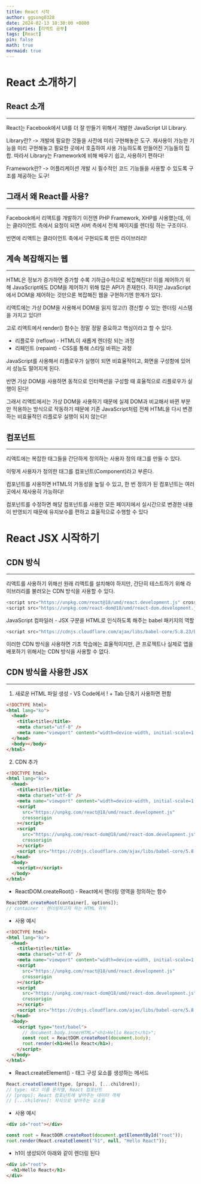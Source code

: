 ```yaml
---
title: React 시작
author: ggsong0328
date: 2024-02-13 10:30:00 +0800
categories: [리엑트 공부]
tags: [React]
pin: false
math: true
mermaid: true
---
```


# React 소개하기

## React 소개

---

React는 Facebook에서 UI를 더 잘 만들기 위해서 개발한 JavaScript UI Library.

Library란? -> 개발에 필요한 것들을 사전에 미리 구현해놓은 도구. 재사용이 가능한 기능을 미리 구현해놓고 필요한 곳에서 호출하여 사용 가능하도록 만들어진 기능들의 집합. 따라서 Library는 Framework에 비해 배우기 쉽고, 사용하기 편하다!

Framework란? -> 어플리케이션 개발 시 필수적인 코드 기능들을 사용할 수 있도록 구조를 제공하는 도구!

## 그래서 왜 React를 사용?

---

Facebook에서 리액트를 개발하기 이전엔 PHP Framework, XHP를 사용했는데, 이는 클라이언트 측에서 요청이 되면 서버 측에서 전체 페이지를 렌더링 하는 구조이다.

반면에 리액트는 클라이언트 축에서 구현되도록 만든 라이브러리!

## 계속 복잡해지는 웹

---

HTML은 정보가 증가하면 증가할 수록 기하급수적으로 복잡해진다! 이를 제어하기 위해 JavaScript에도 DOM을 제어하기 위해 많은 API가 존재한다. 하지만 JavaScript에서 DOM을 제어하는 것만으론 복잡해진 웹을 구현하기엔 한계가 있다.

리액트에는 가상 DOM을 사용해서 DOM을 읽지 않고(!) 갱신할 수 있는 렌더링 시스템을 가지고 있다!!

고로 리액트에서 render() 함수는 정말 정말 중요하고 핵심이라고 할 수 있다.

- 리플로우 (reflow) - HTML이 새롭게 렌더링 되는 과정
- 리페인트 (repaint) - CSS를 통해 스타일 바뀌는 과정

JavaScript를 사용해서 리플로우가 실행이 되면 비효율적이고, 화면을 구성함에 있어서 성능도 떨어지게 된다.

반면 가상 DOM을 사용하면 동적으로 인터랙션을 구성할 때 효율적으로 리플로우가 실행이 된다!

그래서 리액트에서는 가상 DOM을 사용하기 때문에 실제 DOM과 비교해서 바뀐 부분만 적용하는 방식으로 작동하기 때문에 기존 JavaScript처럼 전체 HTML을 다시 변경하는 비효율적인 리플로우 실행이 되지 않는다!

## 컴포넌트

---

리액트에는 복잡한 태그들을 간단하게 정의하는 사용자 정의 태그를 만들 수 있다.

이렇게 사용자가 정의한 태그를 컴포넌트(Component)라고 부른다.

컴포넌트를 사용하면 HTML의 가동성을 높일 수 있고, 한 번 정의가 된 컴포넌트는 여러 곳에서 재사용히 가능하다!

컴포넌트를 수정하면 해당 컴포넌트를 사용한 모든 페이지에서 실시간으로 변경한 내용이 반영되기 때문에 유지보수를 편하고 효율적으로 수행할 수 있다

# React JSX 시작하기

## CDN 방식

---

리액트를 사용하기 위해선 원래 리액트를 설치해야 하지만, 간단히 테스트하기 위해 라이브러리를 불러오는 CDN 방식을 사용할 수 있다.

```javascript
<script src="https://unpkg.com/react@18/umd/react.development.js" crossorigin></script>
<script src="https://unpkg.com/react-dom@18/umd/react-dom.development.js" crossorigin></script>
```

JavaScript 컴파일러 - JSX 구문을 HTML로 인식하도록 해주는 babel 패키지의 역할

```javascript
<script src="https://cdnjs.cloudflare.com/ajax/libs/babel-core/5.8.23/browser.min.js"></script>
```

이러한 CDN 방식을 사용하면 기초 학습에는 효율적이지만, 큰 프로젝트나 실제로 앱을 배포하기 위해서는 CDN 방식을 사용할 수 없다.

## CDN 방식을 사용한 JSX

---

1. 새로운 HTML 파일 생성 - VS Code에서 ! + Tab 단축기 사용하면 편함

```html
<!DOCTYPE html>
<html lang="ko">
  <head>
    <title>title</title>
    <meta charset="utf-8" />
    <meta name="viewport" content="width=device-width, initial-scale=1.0" />
  </head>
  <body></body>
</html>
```

2. CDN 추가

```html
<!DOCTYPE html>
<html lang="ko">
  <head>
    <title>title</title>
    <meta charset="utf-8" />
    <meta name="viewport" content="width=device-width, initial-scale=1.0" />
    <script
      src="https://unpkg.com/react@18/umd/react.development.js"
      crossorigin
    ></script>
    <script
      src="https://unpkg.com/react-dom@18/umd/react-dom.development.js"
      crossorigin
    ></script>
    <script src="https://cdnjs.cloudflare.com/ajax/libs/babel-core/5.8.23/browser.min.js"></script>
  </head>
  <body>
    <script></script>
  </body>
</html>
```

- ReactDOM.createRoot() - React에서 랜더링 영역을 정의하는 함수

```javascript
ReactDOM.createRoot(container[, options]);
// container : 렌더링하고자 하는 HTML 위치
```

- 사용 예시

```html
<!DOCTYPE html>
<html lang="ko">
  <head>
    <title>title</title>
    <meta charset="utf-8" />
    <meta name="viewport" content="width=device-width, initial-scale=1.0" />
    <script
      src="https://unpkg.com/react@18/umd/react.development.js"
      crossorigin
    ></script>
    <script
      src="https://unpkg.com/react-dom@18/umd/react-dom.development.js"
      crossorigin
    ></script>
    <script src="https://cdnjs.cloudflare.com/ajax/libs/babel-core/5.8.23/browser.min.js"></script>
  </head>
  <body>
    <script type="text/babel">
      // document.body.innerHTML="<h1>Hello React</h1>";
      const root = ReactDOM.createRoot(document.body);
      root.render(<h1>Hello React</h1>);
    </script>
  </body>
</html>
```

- React.createElement() - 태그 구성 요소를 생성하는 메서드

```javascript
React.createElement(type, [props], [...children]);
// type: 태그 이름 문자열, React 컴포넌트
// [props]: React 컴포넌트에 넣어주는 데이터 객체
// [...children]: 자식으로 넣어주는 요소들
```

- 사용 예시

```html
<div id="root"></div>
```

```javascript
const root = ReactDOM.createRoot(document.getElementById("root"));
root.render(React.createElement("h1", null, "Hello React"));
```

- h1이 생성되어 아래와 같이 렌더링 된다

```html
<div id="root">
  <h1>Hello React</h1>
</div>
```
